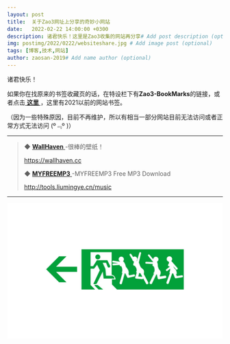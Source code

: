 ```yaml
---
layout: post
title:  关于Zao3网址上分享的奇妙小网站
date:   2022-02-22 14:00:00 +0300
description: 诸君快乐！这里是Zao3收集的网站再分享# Add post description (optional)
img: postimg/2022/0222/websiteshare.jpg # Add image post (optional)
tags: [博客,技术,网站]
author: zaosan-2019# Add name author (optional)
---
```

诸君快乐！

如果你在找原来的书签收藏页的话，在特设栏下有**Zao3-BookMarks**的链接，或者点击[ **这里** ][zao3-websites]，这里有2021以前的网站书签。  

（因为一些特殊原因，目前不再维护，所以有相当一部分网站目前无法访问或者正常方式无法访问 (º﹃º )）

***
>
> ◆ [ **WallHaven** ][wallhaven]-很棒的壁纸！
>
> https://wallhaven.cc
>
>
>
> ◆ [ **MYFREEMP3** ][myfreemp3]-MYFREEMP3 Free MP3 Download
>
> http://tools.liumingye.cn/music
>
>
***

![termux](/assets/img/postimg/2022/0222/websitesharefooter.jpg)



[wallhaven]: https://wallhaven.cc
[zao3-websites]:   https://zaosan.rthe.xyz
[myfreemp3]: https://tools.liumingye.cn/music
